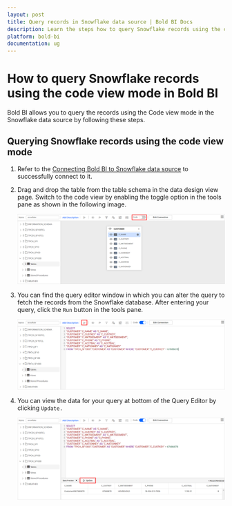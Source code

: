```yaml
---
layout: post
title: Query records in Snowflake data source | Bold BI Docs
description: Learn the steps how to query Snowflake records using the code view mode in Bold BI Cloud based Web designer.
platform: bold-bi
documentation: ug
---
```


# How to query Snowflake records using the code view mode in Bold BI

Bold BI allows you to query the records using the Code view mode in the Snowflake data source by following these steps.

## Querying Snowflake records using the code view mode

1.	Refer to the [Connecting Bold BI to Snowflake data source](https://help.boldbi.com/cloud-bi/working-with-data-source/data-connectors/snowflake/#connecting-bold-bi-to-snowflake-data-source) to successfully connect to it.

2.  Drag and drop the table from the table schema in the data design view page. Switch to the code view by enabling the toggle option in the tools pane as shown in the following image.
   
    ![Code view mode](/static/assets/cloud/faq/images/code-view-snowflake.png)
	
3.	You can find the query editor window in which you can alter the query to fetch the records from the Snowflake database. After entering your query, click the `Run` button in the tools pane.
    
	![Alter query](/static/assets/cloud/faq/images/alter-snowflake-query.png)
	
4.	You can view the data for your query at bottom of the Query Editor by clicking `Update.`
    
	![Preview data](/static/assets/cloud/faq/images/preview-snowflake-table.png)
	